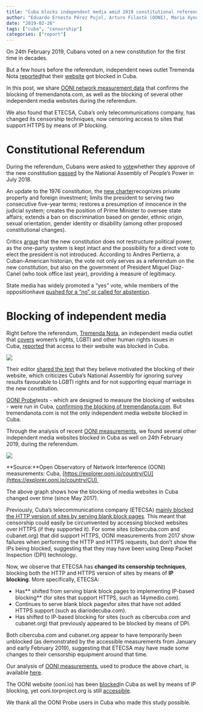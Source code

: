 ```yaml
---
title: "Cuba blocks independent media amid 2019 constitutional referendum"
author: "Eduardo Ernesto Pérez Pujol, Arturo Filastò (OONI), Maria Xynou (OONI)"
date: "2019-02-26"
tags: ["cuba", "censorship"]
categories: ["report"]
---
```


On 24th February 2019, Cubans voted on a new constitution for the first time in decades.

But a few hours before the referendum, independent news outlet Tremenda Nota [reported](https://twitter.com/TremendaNota_cu/status/1099465370585518080?s=19)that their [website](https://www.tremendanota.com/) got blocked in Cuba.

In this post, we share [OONI network measurement data](https://explorer.ooni.io/country/CU) that confirms the blocking of tremendanota.com, as well as the blocking of several other independent media websites during the referendum.

We also found that ETECSA, Cuba’s only telecommunications company, has changed its censorship techniques, now censoring access to sites that support HTTPS by means of IP blocking.

# Constitutional Referendum

During the referendum, Cubans were asked to [vote](https://www.aljazeera.com/news/2019/02/cuba-constitutional-referendum-190222174420643.html)whether they approve of the new constitution [passed](https://www.bbc.com/news/world-latin-america-44971445) by the National Assembly of People’s Power in July 2018\.

An update to the 1976 constitution, the [new charter](http://www.parlamentocubano.cu/wp-content/uploads/Tabloide-Constituci%C3%B3n.pdf)recognizes private property and foreign investment; limits the president to serving two consecutive five-year terms; restores a presumption of innocence in the judicial system; creates the position of Prime Minister to oversee state affairs; extends a ban on discrimination based on gender, ethnic origin, sexual orientation, gender identity or disability (among other proposed constitutional changes).

Critics [argue](https://www.aljazeera.com/news/2019/02/cuba-constitutional-referendum-190222174420643.html) that the new constitution does not restructure political power, as the one-party system is kept intact and the possibility for a direct vote to elect the president is not introduced. According to Andres Pertierra, a Cuban-American historian, the vote not only serves as a referendum on the new constitution, but also on the government of President Miguel Diaz-Canel (who took office last year), providing a measure of legitimacy.

State media has widely promoted a “yes” vote, while members of the oppositionhave [pushed for a “no” or called for abstention](https://www.14ymedio.com/nacional/Anular-abstenerse-referendum-propone-oposicion_0_2505349445.html).

# Blocking of independent media

Right before the referendum, [Tremenda Nota](https://www.tremendanota.com/), an independent media outlet that [covers](http://www.diariodecuba.com/cuba/1551005821_44818.html) women’s rights, LGBTI and other human rights issues in Cuba, [reported](https://twitter.com/TremendaNota_cu/status/1099465370585518080?s=19) that access to their website was blocked in Cuba.

![](/post/cuba-referendum/tremenda-nota.png)

Their editor [shared the text](https://www.facebook.com/abel.invernal/posts/2466998813373922) that they believe motivated the blocking of their website, which criticizes Cuba’s National Assembly for ignoring survey results favourable to LGBTI rights and for not supporting equal marriage in the new constitution.

[OONI Probe](https://ooni.torproject.org/install/)tests - which are designed to measure the blocking of websites - were run in Cuba, [confirming the blocking of tremendanota.com](https://explorer.ooni.io/measurement/20190224T232022Z_AS27725_nclI9vnyHOjiOJrq5ZilcmtRGjeVL15WlGMWDudAY6PVGCTs4j?input=http:%2F%2Fwww.tremendanota.com%2F). But tremendanota.com is not the only independent media website blocked in Cuba.

Through the analysis of recent [OONI measurements](https://explorer.ooni.io/country/CU), we found several other independent media websites blocked in Cuba as well on 24th February 2019, during the referendum.

![](/post/cuba-referendum/CubaMediaBlocking.png)

**Source:**Open Observatory of Network Interference (OONI) measurements: Cuba, [https://explorer.ooni.io/country/CU](https://explorer.ooni.io/country/CU) 

The above graph shows how the blocking of media websites in Cuba changed over time (since May 2017).

Previously, Cuba’s telecommunications company (ETECSA) [mainly blocked the HTTP version of sites by serving blank block pages](https://ooni.torproject.org/post/cuba-internet-censorship-2017/). This meant that censorship could easily be circumvented by accessing blocked websites over HTTPS (if they supported it). For some sites (cibercuba.com and cubanet.org) that did support HTTPS, OONI measurements from 2017 show failures when performing the HTTP and HTTPS requests, but don’t show the IPs being blocked, suggesting that they may have been using Deep Packet Inspection (DPI) technology.

Now, we observe that ETECSA has **changed its censorship techniques**, blocking both the HTTP and HTTPS version of sites by means of **IP blocking**. More specifically, ETECSA:

*   Has** shifted from serving blank block pages to implementing IP-based blocking** (for sites that support HTTPS, such as 14ymedio.com).
*   Continues to serve blank block pagesfor sites that have not added HTTPS support (such as diariodecuba.com).
*   Has shifted to IP-based blocking for sites (such as cibercuba.com and cubanet.org) that previously appeared to be blocked by means of DPI.

Both cibercuba.com and cubanet.org appear to have temporarily been unblocked (as demonstrated by the accessible measurements from January and early February 2019), suggesting that ETECSA may have made some changes to their censorship equipment around that time.

Our analysis of [OONI measurements](https://explorer.ooni.io/country/CU), used to produce the above chart, is available [here](/post/cuba-referendum/20190226-cuba-report-measurements.csv).

The OONI website (ooni.io) has been [blocked](https://explorer.ooni.io/measurement/20190224T232022Z_AS27725_nclI9vnyHOjiOJrq5ZilcmtRGjeVL15WlGMWDudAY6PVGCTs4j?input=https:%2F%2Fooni.io%2F)in Cuba as well by means of IP blocking, yet ooni.torproject.org is still [accessible](https://explorer.ooni.io/measurement/20190225T233901Z_AS27725_WPUkyBF7sttLnVLyPkXngqI2lSIa4Q7kCTDaTcMhyOO3Bi7FEi?input=https:%2F%2Fooni.torproject.org%2F).

We thank all the OONI Probe users in Cuba who made this study possible.
